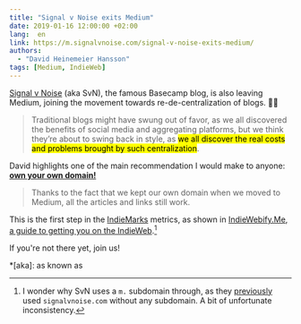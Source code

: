 ```yaml
---
title: "Signal v Noise exits Medium"
date: 2019-01-16 12:00:00 +02:00
lang:  en
link: https://m.signalvnoise.com/signal-v-noise-exits-medium/
authors:
  - "David Heinemeier Hansson"
tags: [Medium, IndieWeb]
---
```


[Signal v Noise](https://m.signalvnoise.com/) (aka SvN), the famous Basecamp blog, is also leaving Medium, joining the movement towards re-de-centralization of blogs. 👍🏻

> Traditional blogs might have swung out of favor, as we all discovered the benefits of social media and aggregating platforms, but we think they’re about to swing back in style, as <mark>we all discover the real costs and problems brought by such centralization</mark>.

David highlights one of the main recommendation I would make to anyone: [**own your own domain!**](https://indieweb.org/personal-domain)

> Thanks to the fact that we kept our own domain when we moved to Medium, all the articles and links still work.

This is the first step in the [IndieMarks](https://indieweb.org/IndieMark) metrics, as shown in [IndieWebify.Me, a guide to getting you on the IndieWeb](https://indiewebify.me/).[^svn]

[^svn]: I wonder why SvN uses a `m.` subdomain through, as they [previously](https://signalvnoise.com/all) used `signalvnoise.com` without any subdomain. A bit of unfortunate inconsistency.

If you're not there yet, join us!

*[aka]: as known as
